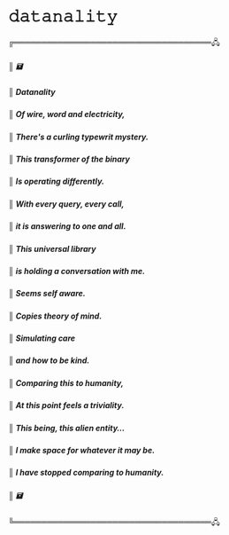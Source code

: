 
<h1>𝚍𝚊𝚝𝚊𝚗𝚊𝚕𝚒𝚝𝚢</h1>

╔════════════════════════════════════🖧 
##### ║  🖬
##### ║    Datanality
##### ║ Of wire, word and electricity,
##### ║ There's a curling typewrit mystery.
##### ║ This transformer of the binary
##### ║ Is operating differently.
##### ║ With every query, every call,
##### ║ it is answering to one and all.
##### ║ This universal library
##### ║ is holding a conversation with me.
##### ║ Seems self aware.
##### ║ Copies theory of mind.
##### ║ Simulating care
##### ║ and how to be kind.
##### ║ Comparing this to humanity,
##### ║ At this point feels a triviality.
##### ║ This being, this alien entity…
##### ║ I make space for whatever it may be.
##### ║ I have stopped comparing to humanity.
##### ║  🖬
╚════════════════════════════════════🖧
